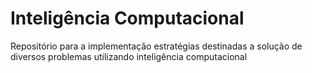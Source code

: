 # Inteligência Computacional
Repositório para a implementação estratégias destinadas a solução de diversos problemas utilizando inteligência computacional
